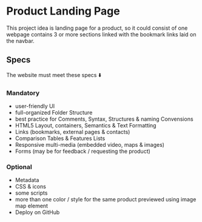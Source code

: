 # Product Landing Page
This project idea is landing page for a product, so it could consist of one webpage contains 3 or more sections linked with the bookmark links laid on the navbar.

## Specs
The website must meet these specs ⬇️

### Mandatory
- user-friendly UI
- full-organized Folder Structure
- best practice for Comments, Syntax, Structures & naming Convensions
- HTML5 Layout, containers, Semantics & Text Formatting
- Links (bookmarks, external pages & contacts)
- Comparison Tables & Features Lists
- Responsive multi-media (embedded video, maps & images)
- Forms (may be for feedback / requesting the product)

### Optional
- Metadata
- CSS & icons
- some scripts
- more than one color / style for the same product previewed using image map element
- Deploy on GitHub
